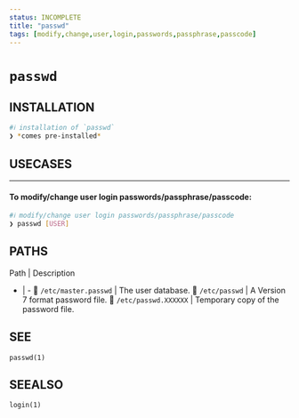```yaml
---
status: INCOMPLETE
title: "passwd"
tags: [modify,change,user,login,passwords,passphrase,passcode]
---
```


# `passwd`

## INSTALLATION


```bash
#ℹ︎ installation of `passwd`
❯ *comes pre-installed*
```


## USECASES

----
#### To modify/change user login passwords/passphrase/passcode:


```bash
#ℹ︎ modify/change user login passwords/passphrase/passcode
❯ passwd [USER]
```



## PATHS

Path | Description
- | -
📂 `/etc/master.passwd` | The user database.
📂 `/etc/passwd` | A Version 7 format password file.
📂 `/etc/passwd.XXXXXX` | Temporary copy of the password file.

## SEE

    passwd(1)

## SEEALSO

    login(1)

